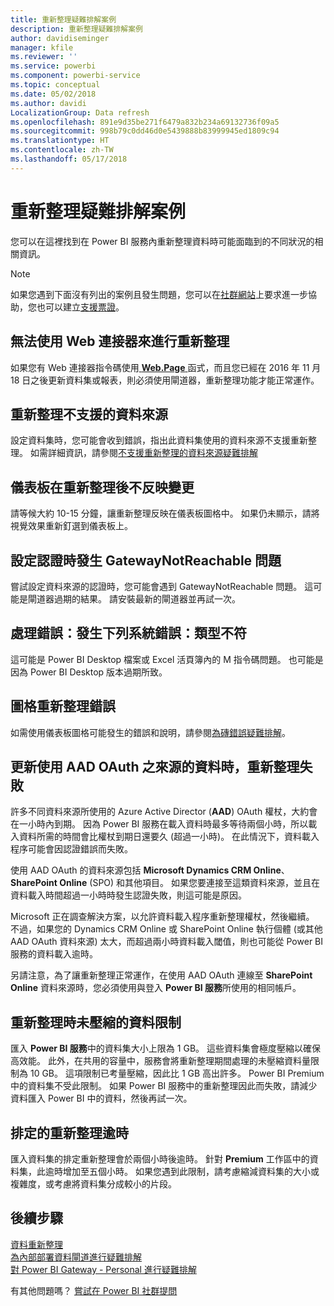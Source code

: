```yaml
---
title: 重新整理疑難排解案例
description: 重新整理疑難排解案例
author: davidiseminger
manager: kfile
ms.reviewer: ''
ms.service: powerbi
ms.component: powerbi-service
ms.topic: conceptual
ms.date: 05/02/2018
ms.author: davidi
LocalizationGroup: Data refresh
ms.openlocfilehash: 891e9d35be271f6479a832b234a69132736f09a5
ms.sourcegitcommit: 998b79c0dd46d0e5439888b83999945ed1809c94
ms.translationtype: HT
ms.contentlocale: zh-TW
ms.lasthandoff: 05/17/2018
---
```

# <a name="troubleshooting-refresh-scenarios"></a>重新整理疑難排解案例
您可以在這裡找到在 Power BI 服務內重新整理資料時可能面臨到的不同狀況的相關資訊。

> [!NOTE]
> 如果您遇到下面沒有列出的案例且發生問題，您可以在[社群網站](http://community.powerbi.com/)上要求進一步協助，您也可以建立[支援票證](https://powerbi.microsoft.com/support/)。
> 
> 

## <a name="refresh-using-web-connector-doesnt-work-properly"></a>無法使用 Web 連接器來進行重新整理
如果您有 Web 連接器指令碼使用[ **Web.Page** ](https://msdn.microsoft.com/library/mt260924.aspx)函式，而且您已經在 2016 年 11 月 18 日之後更新資料集或報表，則必須使用閘道器，重新整理功能才能正常運作。

## <a name="unsupported-data-source-for-refresh"></a>重新整理不支援的資料來源
設定資料集時，您可能會收到錯誤，指出此資料集使用的資料來源不支援重新整理。 如需詳細資訊，請參閱[不支援重新整理的資料來源疑難排解](service-admin-troubleshoot-unsupported-data-source-for-refresh.md)

## <a name="dashboard-doesnt-reflect-changes-after-refresh"></a>儀表板在重新整理後不反映變更
請等候大約 10-15 分鐘，讓重新整理反映在儀表板圖格中。  如果仍未顯示，請將視覺效果重新釘選到儀表板上。

## <a name="gatewaynotreachable-when-setting-credentials"></a>設定認證時發生 GatewayNotReachable 問題
嘗試設定資料來源的認證時，您可能會遇到 GatewayNotReachable 問題。 這可能是閘道器過期的結果。  請安裝最新的閘道器並再試一次。

## <a name="processing-error-the-following-system-error-occurred-type-mismatch"></a>處理錯誤：發生下列系統錯誤：類型不符
這可能是 Power BI Desktop 檔案或 Excel 活頁簿內的 M 指令碼問題。  也可能是因為 Power BI Desktop 版本過期所致。

## <a name="tile-refresh-errors"></a>圖格重新整理錯誤
如需使用儀表板圖格可能發生的錯誤和說明，請參閱[為磚錯誤疑難排解](refresh-troubleshooting-tile-errors.md)。

## <a name="refresh-fails-when-updating-data-from-sources-that-use-aad-oauth"></a>更新使用 AAD OAuth 之來源的資料時，重新整理失敗
許多不同資料來源所使用的 Azure Active Director (**AAD**) OAuth 權杖，大約會在一小時內到期。 因為 Power BI 服務在載入資料時最多等待兩個小時，所以載入資料所需的時間會比權杖到期日還要久 (超過一小時)。 在此情況下，資料載入程序可能會因認證錯誤而失敗。

使用 AAD OAuth 的資料來源包括 **Microsoft Dynamics CRM Online**、**SharePoint Online** (SPO) 和其他項目。 如果您要連接至這類資料來源，並且在資料載入時間超過一小時時發生認證失敗，則這可能是原因。

Microsoft 正在調查解決方案，以允許資料載入程序重新整理權杖，然後繼續。 不過，如果您的 Dynamics CRM Online 或 SharePoint Online 執行個體 (或其他 AAD OAuth 資料來源) 太大，而超過兩小時資料載入閾值，則也可能從 Power BI 服務的資料載入逾時。

另請注意，為了讓重新整理正常運作，在使用 AAD OAuth 連線至 **SharePoint Online** 資料來源時，您必須使用與登入 **Power BI 服務**所使用的相同帳戶。

## <a name="uncompressed-data-limits-for-refresh"></a>重新整理時未壓縮的資料限制
匯入 **Power BI 服務**中的資料集大小上限為 1 GB。 這些資料集會極度壓縮以確保高效能。 此外，在共用的容量中，服務會將重新整理期間處理的未壓縮資料量限制為 10 GB。 這項限制已考量壓縮，因此比 1 GB 高出許多。 Power BI Premium 中的資料集不受此限制。 如果 Power BI 服務中的重新整理因此而失敗，請減少資料匯入 Power BI 中的資料，然後再試一次。

## <a name="scheduled-refresh-timeout"></a>排定的重新整理逾時
匯入資料集的排定重新整理會於兩個小時後逾時。 針對 **Premium** 工作區中的資料集，此逾時增加至五個小時。 如果您遇到此限制，請考慮縮減資料集的大小或複雜度，或考慮將資料集分成較小的片段。

## <a name="next-steps"></a>後續步驟
[資料重新整理](refresh-data.md)  
[為內部部署資料閘道進行疑難排解](service-gateway-onprem-tshoot.md)  
[對 Power BI Gateway - Personal 進行疑難排解](service-admin-troubleshooting-power-bi-personal-gateway.md)  

有其他問題嗎？ [嘗試在 Power BI 社群提問](http://community.powerbi.com/)

